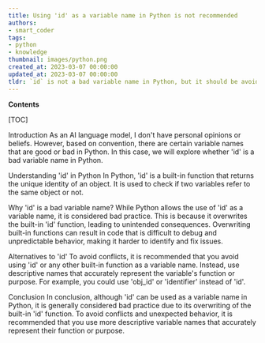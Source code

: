 ```yaml
---
title: Using 'id' as a variable name in Python is not recommended
authors:
- smart_coder
tags:
- python
- knowledge
thumbnail: images/python.png
created_at: 2023-03-07 00:00:00
updated_at: 2023-03-07 00:00:00
tldr: `id` is not a bad variable name in Python, but it should be avoided as it`s a built-in function.
---
```


**Contents**

[TOC]

Introduction
As an AI language model, I don't have personal opinions or beliefs. However, based on convention, there are certain variable names that are good or bad in Python. In this case, we will explore whether 'id' is a bad variable name in Python.

Understanding 'id' in Python
In Python, 'id' is a built-in function that returns the unique identity of an object. It is used to check if two variables refer to the same object or not. 

Why 'id' is a bad variable name?
While Python allows the use of 'id' as a variable name, it is considered bad practice. This is because it overwrites the built-in 'id' function, leading to unintended consequences. Overwriting built-in functions can result in code that is difficult to debug and unpredictable behavior, making it harder to identify and fix issues.

Alternatives to 'id'
To avoid conflicts, it is recommended that you avoid using 'id' or any other built-in function as a variable name. Instead, use descriptive names that accurately represent the variable's function or purpose. For example, you could use 'obj_id' or 'identifier' instead of 'id'.

Conclusion
In conclusion, although 'id' can be used as a variable name in Python, it is generally considered bad practice due to its overwriting of the built-in 'id' function. To avoid conflicts and unexpected behavior, it is recommended that you use more descriptive variable names that accurately represent their function or purpose.
